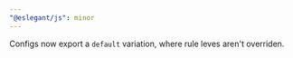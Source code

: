 ```yaml
---
"@eslegant/js": minor
---
```


Configs now export a `default` variation, where rule leves aren't overriden.
